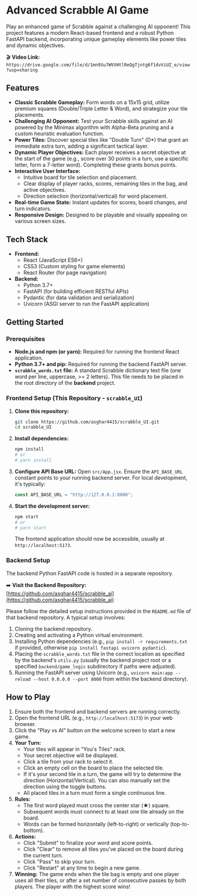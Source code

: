 # Advanced Scrabble AI Game

Play an enhanced game of Scrabble against a challenging AI opponent! This project features a modern React-based frontend and a robust Python FastAPI backend, incorporating unique gameplay elements like power tiles and dynamic objectives.

🎬 **Video Link:** `https://drive.google.com/file/d/1mn9Su7WVVHtlReQgTjntg6f1dvViUZ_e/view?usp=sharing`


## Features

*   **Classic Scrabble Gameplay:** Form words on a 15x15 grid, utilize premium squares (Double/Triple Letter & Word), and strategize your tile placements.
*   **Challenging AI Opponent:** Test your Scrabble skills against an AI powered by the Minimax algorithm with Alpha-Beta pruning and a custom heuristic evaluation function.
*   **Power Tiles:** Discover special tiles like "Double Turn" (D\*) that grant an immediate extra turn, adding a significant tactical layer.
*   **Dynamic Player Objectives:** Each player receives a secret objective at the start of the game (e.g., score over 30 points in a turn, use a specific letter, form a 7-letter word). Completing these grants bonus points.
*   **Interactive User Interface:**
    *   Intuitive board for tile selection and placement.
    *   Clear display of player racks, scores, remaining tiles in the bag, and active objectives.
    *   Direction selection (horizontal/vertical) for word placement.
*   **Real-time Game State:** Instant updates for scores, board changes, and turn indicators.
*   **Responsive Design:** Designed to be playable and visually appealing on various screen sizes.

## Tech Stack

*   **Frontend:**
    *   React (JavaScript ES6+)
    *   CSS3 (Custom styling for game elements)
    *   React Router (for page navigation)
*   **Backend:**
    *   Python 3.7+
    *   FastAPI (for building efficient RESTful APIs)
    *   Pydantic (for data validation and serialization)
    *   Uvicorn (ASGI server to run the FastAPI application)

## Getting Started

### Prerequisites

*   **Node.js and npm (or yarn):** Required for running the frontend React application.
*   **Python 3.7+ and pip:** Required for running the backend FastAPI server.
*   **`scrabble_words.txt` file:** A standard Scrabble dictionary text file (one word per line, uppercase, >= 2 letters). This file needs to be placed in the root directory of the **backend** project.

### Frontend Setup (This Repository - `scrabble_UI`)

1.  **Clone this repository:**
    ```bash
    git clone https://github.com/asghar4415/scrabble_UI.git
    cd scrabble_UI
    ```
2.  **Install dependencies:**
    ```bash
    npm install
    # or
    # yarn install
    ```
3.  **Configure API Base URL:**
    Open `src/App.jsx`. Ensure the `API_BASE_URL` constant points to your running backend server. For local development, it's typically:
    ```javascript
    const API_BASE_URL = "http://127.0.0.1:8000";
    ```
4.  **Start the development server:**
    ```bash
    npm start
    # or
    # yarn start
    ```
    The frontend application should now be accessible, usually at `http://localhost:5173`.

### Backend Setup

The backend Python FastAPI code is hosted in a separate repository.

➡️ **Visit the Backend Repository:** [https://github.com/asghar4415/scrabble_ai](https://github.com/asghar4415/scrabble_ai)

Please follow the detailed setup instructions provided in the `README.md` file of that backend repository. A typical setup involves:
1.  Cloning the backend repository.
2.  Creating and activating a Python virtual environment.
3.  Installing Python dependencies (e.g., `pip install -r requirements.txt` if provided, otherwise `pip install fastapi uvicorn pydantic`).
4.  Placing the `scrabble_words.txt` file in the correct location as specified by the backend's `utils.py` (usually the backend project root or a specified `backend/game_logic` subdirectory if paths were adjusted).
5.  Running the FastAPI server using Uvicorn (e.g., `uvicorn main:app --reload --host 0.0.0.0 --port 8000` from within the backend directory).

## How to Play

1.  Ensure both the frontend and backend servers are running correctly.
2.  Open the frontend URL (e.g., `http://localhost:5173`) in your web browser.
3.  Click the "Play vs AI" button on the welcome screen to start a new game.
4.  **Your Turn:**
    *   Your tiles will appear in "You's Tiles" rack.
    *   Your secret objective will be displayed.
    *   Click a tile from your rack to select it.
    *   Click an empty cell on the board to place the selected tile.
    *   If it's your second tile in a turn, the game will try to determine the direction (Horizontal/Vertical). You can also manually set the direction using the toggle buttons.
    *   All placed tiles in a turn must form a single continuous line.
5.  **Rules:**
    *   The first word played must cross the center star (★) square.
    *   Subsequent words must connect to at least one tile already on the board.
    *   Words can be formed horizontally (left-to-right) or vertically (top-to-bottom).
6.  **Actions:**
    *   Click "Submit" to finalize your word and score points.
    *   Click "Clear" to remove all tiles you've placed on the board during the current turn.
    *   Click "Pass" to skip your turn.
    *   Click "Restart" at any time to begin a new game.
7.  **Winning:** The game ends when the tile bag is empty and one player uses all their tiles, or after a set number of consecutive passes by both players. The player with the highest score wins!


